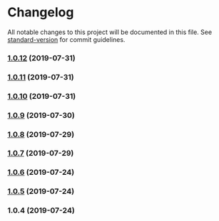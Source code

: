 # Changelog

All notable changes to this project will be documented in this file. See [standard-version](https://github.com/conventional-changelog/standard-version) for commit guidelines.

### [1.0.12](https://github.com/Just1Dav/otelo-ui/compare/v1.0.11...v1.0.12) (2019-07-31)



### [1.0.11](https://github.com/Just1Dav/otelo-ui/compare/v1.0.10...v1.0.11) (2019-07-31)



### [1.0.10](https://github.com/Just1Dav/otelo-ui/compare/v1.0.9...v1.0.10) (2019-07-31)



### [1.0.9](https://github.com/Just1Dav/otelo-ui/compare/v1.0.8...v1.0.9) (2019-07-30)



### [1.0.8](https://github.com/Just1Dav/otelo-ui/compare/v1.0.7...v1.0.8) (2019-07-29)



### [1.0.7](https://github.com/Just1Dav/otelo-ui/compare/v1.0.6...v1.0.7) (2019-07-29)



### [1.0.6](https://github.com/Just1Dav/otelo-ui/compare/v1.0.5...v1.0.6) (2019-07-24)



### [1.0.5](https://github.com/Just1Dav/otelo-ui/compare/v1.0.4...v1.0.5) (2019-07-24)



### 1.0.4 (2019-07-24)
